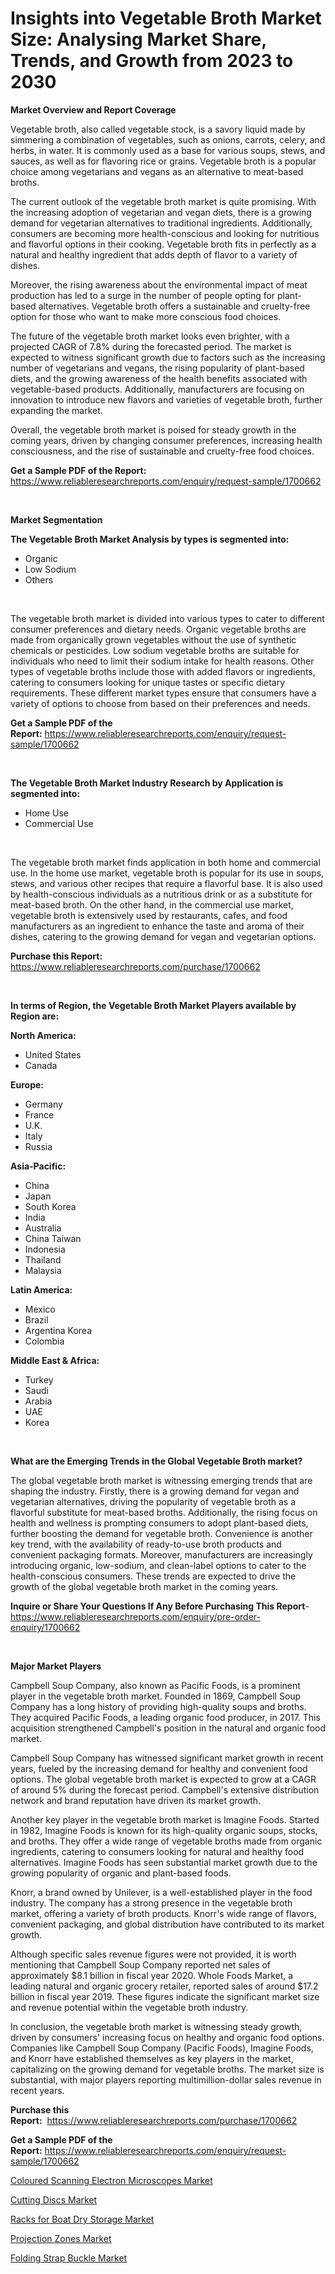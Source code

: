 <p><h1>Insights into Vegetable Broth Market Size: Analysing Market Share, Trends, and Growth from 2023 to 2030</h1></p><p><strong>Market Overview and Report Coverage</strong></p>
<p><p>Vegetable broth, also called vegetable stock, is a savory liquid made by simmering a combination of vegetables, such as onions, carrots, celery, and herbs, in water. It is commonly used as a base for various soups, stews, and sauces, as well as for flavoring rice or grains. Vegetable broth is a popular choice among vegetarians and vegans as an alternative to meat-based broths.</p><p>The current outlook of the vegetable broth market is quite promising. With the increasing adoption of vegetarian and vegan diets, there is a growing demand for vegetarian alternatives to traditional ingredients. Additionally, consumers are becoming more health-conscious and looking for nutritious and flavorful options in their cooking. Vegetable broth fits in perfectly as a natural and healthy ingredient that adds depth of flavor to a variety of dishes.</p><p>Moreover, the rising awareness about the environmental impact of meat production has led to a surge in the number of people opting for plant-based alternatives. Vegetable broth offers a sustainable and cruelty-free option for those who want to make more conscious food choices.</p><p>The future of the vegetable broth market looks even brighter, with a projected CAGR of 7.8% during the forecasted period. The market is expected to witness significant growth due to factors such as the increasing number of vegetarians and vegans, the rising popularity of plant-based diets, and the growing awareness of the health benefits associated with vegetable-based products. Additionally, manufacturers are focusing on innovation to introduce new flavors and varieties of vegetable broth, further expanding the market.</p><p>Overall, the vegetable broth market is poised for steady growth in the coming years, driven by changing consumer preferences, increasing health consciousness, and the rise of sustainable and cruelty-free food choices.</p></p>
<p><strong>Get a Sample PDF of the Report:</strong> <a href="https://www.reliableresearchreports.com/enquiry/request-sample/1700662">https://www.reliableresearchreports.com/enquiry/request-sample/1700662</a></p>
<p>&nbsp;</p>
<p><strong>Market Segmentation</strong></p>
<p><strong>The Vegetable Broth Market Analysis by types is segmented into:</strong></p>
<p><ul><li>Organic</li><li>Low Sodium</li><li>Others</li></ul></p>
<p>&nbsp;</p>
<p><p>The vegetable broth market is divided into various types to cater to different consumer preferences and dietary needs. Organic vegetable broths are made from organically grown vegetables without the use of synthetic chemicals or pesticides. Low sodium vegetable broths are suitable for individuals who need to limit their sodium intake for health reasons. Other types of vegetable broths include those with added flavors or ingredients, catering to consumers looking for unique tastes or specific dietary requirements. These different market types ensure that consumers have a variety of options to choose from based on their preferences and needs.</p></p>
<p><strong>Get a Sample PDF of the Report:</strong>&nbsp;<a href="https://www.reliableresearchreports.com/enquiry/request-sample/1700662">https://www.reliableresearchreports.com/enquiry/request-sample/1700662</a></p>
<p>&nbsp;</p>
<p><strong>The Vegetable Broth Market Industry Research by Application is segmented into:</strong></p>
<p><ul><li>Home Use</li><li>Commercial Use</li></ul></p>
<p>&nbsp;</p>
<p><p>The vegetable broth market finds application in both home and commercial use. In the home use market, vegetable broth is popular for its use in soups, stews, and various other recipes that require a flavorful base. It is also used by health-conscious individuals as a nutritious drink or as a substitute for meat-based broth. On the other hand, in the commercial use market, vegetable broth is extensively used by restaurants, cafes, and food manufacturers as an ingredient to enhance the taste and aroma of their dishes, catering to the growing demand for vegan and vegetarian options.</p></p>
<p><strong>Purchase this Report:</strong>&nbsp; <a href="https://www.reliableresearchreports.com/purchase/1700662">https://www.reliableresearchreports.com/purchase/1700662</a></p>
<p>&nbsp;</p>
<p><strong>In terms of Region, the Vegetable Broth Market Players available by Region are:</strong></p>
<p>
    <p> <strong> North America: </strong>
        <ul>
            <li>United States</li>
            <li>Canada</li>
        </ul>
        </p> 
    <p> <strong> Europe: </strong>
        <ul>
            <li>Germany</li>
            <li>France</li>
            <li>U.K.</li>
            <li>Italy</li>
            <li>Russia</li>
        </ul>
        </p> 
    <p> <strong> Asia-Pacific: </strong>
        <ul>
            <li>China</li>
            <li>Japan</li>
            <li>South Korea</li>
            <li>India</li>
            <li>Australia</li>
            <li>China Taiwan</li>
            <li>Indonesia</li>
            <li>Thailand</li>
            <li>Malaysia</li>
        </ul>
        </p> 
    <p> <strong> Latin America: </strong>
        <ul>
            <li>Mexico</li>
            <li>Brazil</li>
            <li>Argentina Korea</li>
            <li>Colombia</li>
        </ul>
        </p> 
    <p> <strong> Middle East & Africa: </strong>
        <ul>
            <li>Turkey</li>
            <li>Saudi</li>
            <li>Arabia</li>
            <li>UAE</li>
            <li>Korea</li>
        </ul>
    </p>
    </p>
<p>&nbsp;</p>
<p><strong>What are the Emerging Trends in the Global Vegetable Broth market?</strong></p>
<p><p>The global vegetable broth market is witnessing emerging trends that are shaping the industry. Firstly, there is a growing demand for vegan and vegetarian alternatives, driving the popularity of vegetable broth as a flavorful substitute for meat-based broths. Additionally, the rising focus on health and wellness is prompting consumers to adopt plant-based diets, further boosting the demand for vegetable broth. Convenience is another key trend, with the availability of ready-to-use broth products and convenient packaging formats. Moreover, manufacturers are increasingly introducing organic, low-sodium, and clean-label options to cater to the health-conscious consumers. These trends are expected to drive the growth of the global vegetable broth market in the coming years.</p></p>
<p><strong>Inquire or Share Your Questions If Any Before Purchasing This Report</strong>- <a href="https://www.reliableresearchreports.com/enquiry/pre-order-enquiry/1700662">https://www.reliableresearchreports.com/enquiry/pre-order-enquiry/1700662</a></p>
<p>&nbsp;</p>
<p><strong>Major Market Players</strong></p>
<p><p>Campbell Soup Company, also known as Pacific Foods, is a prominent player in the vegetable broth market. Founded in 1869, Campbell Soup Company has a long history of providing high-quality soups and broths. They acquired Pacific Foods, a leading organic food producer, in 2017. This acquisition strengthened Campbell's position in the natural and organic food market.</p><p>Campbell Soup Company has witnessed significant market growth in recent years, fueled by the increasing demand for healthy and convenient food options. The global vegetable broth market is expected to grow at a CAGR of around 5% during the forecast period. Campbell's extensive distribution network and brand reputation have driven its market growth.</p><p>Another key player in the vegetable broth market is Imagine Foods. Started in 1982, Imagine Foods is known for its high-quality organic soups, stocks, and broths. They offer a wide range of vegetable broths made from organic ingredients, catering to consumers looking for natural and healthy food alternatives. Imagine Foods has seen substantial market growth due to the growing popularity of organic and plant-based foods. </p><p>Knorr, a brand owned by Unilever, is a well-established player in the food industry. The company has a strong presence in the vegetable broth market, offering a variety of broth products. Knorr's wide range of flavors, convenient packaging, and global distribution have contributed to its market growth.</p><p>Although specific sales revenue figures were not provided, it is worth mentioning that Campbell Soup Company reported net sales of approximately $8.1 billion in fiscal year 2020. Whole Foods Market, a leading natural and organic grocery retailer, reported sales of around $17.2 billion in fiscal year 2019. These figures indicate the significant market size and revenue potential within the vegetable broth industry.</p><p>In conclusion, the vegetable broth market is witnessing steady growth, driven by consumers' increasing focus on healthy and organic food options. Companies like Campbell Soup Company (Pacific Foods), Imagine Foods, and Knorr have established themselves as key players in the market, capitalizing on the growing demand for vegetable broths. The market size is substantial, with major players reporting multimillion-dollar sales revenue in recent years.</p></p>
<p><strong>Purchase this Report:</strong>&nbsp;&nbsp;<a href="https://www.reliableresearchreports.com/purchase/1700662">https://www.reliableresearchreports.com/purchase/1700662</a></p>
<p></p>
<p><strong>Get a Sample PDF of the Report:</strong>&nbsp;<a href="https://www.reliableresearchreports.com/enquiry/request-sample/1700662">https://www.reliableresearchreports.com/enquiry/request-sample/1700662</a></p>
<p><p><a href="https://github.com/ruslanpoljakovrd177/Market-Research-Report-List-1/blob/main/coloured-scanning-electron-microscopes-market.md">Coloured Scanning Electron Microscopes Market</a></p><p><a href="https://github.com/grishafomin4852/Market-Research-Report-List-1/blob/main/cutting-discs-market.md">Cutting Discs Market</a></p><p><a href="https://medium.com/@mariad13206/racks-for-boat-dry-storage-market-insights-into-market-cagr-market-trends-and-growth-strategies-d0dbddddc4b8">Racks for Boat Dry Storage Market</a></p><p><a href="https://www.linkedin.com/pulse/projection-zones-market-insights-players-forecast-till-2030-ya0le/">Projection Zones Market</a></p><p><a href="https://www.linkedin.com/pulse/folding-strap-buckle-market-challenges-opportunities-mr8oe/">Folding Strap Buckle Market</a></p></p>